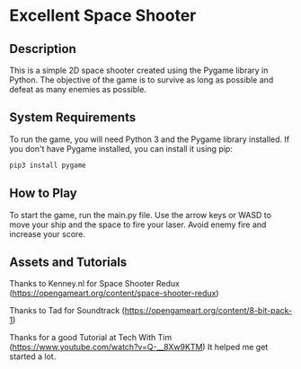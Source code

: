 # Excellent Space Shooter

## Description
This is a simple 2D space shooter created using the Pygame library in Python.
The objective of the game is to survive as long as possible and defeat as many enemies as possible.

## System Requirements
To run the game, you will need Python 3 and the Pygame library installed.
If you don't have Pygame installed, you can install it using pip:
```bash
pip3 install pygame
```

## How to Play
To start the game, run the main.py file.
Use the arrow keys or WASD to move your ship and the space to fire your laser.
Avoid enemy fire and increase your score.

## Assets and Tutorials
Thanks to Kenney.nl for Space Shooter Redux
(https://opengameart.org/content/space-shooter-redux)

Thanks to Tad for Soundtrack (https://opengameart.org/content/8-bit-pack-1)

Thanks for a good Tutorial at Tech With Tim (https://www.youtube.com/watch?v=Q-__8Xw9KTM)
It helped me get started a lot.